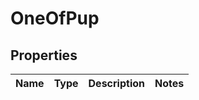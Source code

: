 # OneOfPup

## Properties
Name | Type | Description | Notes
------------ | ------------- | ------------- | -------------
